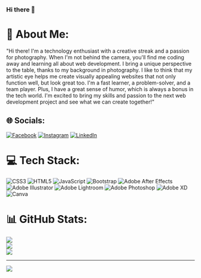 ### Hi there 👋

<!--
**konstantinos32/konstantinos32** is a ✨ _special_ ✨ repository because its `README.md` (this file) appears on your GitHub profile.

Here are some ideas to get you started:

- 🔭 I’m currently working on ...
- 🌱 I’m currently learning ...
- 👯 I’m looking to collaborate on ...
- 🤔 I’m looking for help with ...
- 💬 Ask me about ...
- 📫 How to reach me: ...
- 😄 Pronouns: ...
- ⚡ Fun fact: ...
-->
# 💫 About Me:
"Hi there! I'm a technology enthusiast with a creative streak and a passion for photography. When I'm not behind the camera, you'll find me coding away and learning all about web development. I bring a unique perspective to the table, thanks to my background in photography. I like to think that my artistic eye helps me create visually appealing websites that not only function well, but look great too. I'm a fast learner, a problem-solver, and a team player. Plus, I have a great sense of humor, which is always a bonus in the tech world. I'm excited to bring my skills and passion to the next web development project and see what we can create together!"


## 🌐 Socials:
[![Facebook](https://img.shields.io/badge/Facebook-%231877F2.svg?logo=Facebook&logoColor=white)](https://facebook.com/BRAINDAMAGER) [![Instagram](https://img.shields.io/badge/Instagram-%23E4405F.svg?logo=Instagram&logoColor=white)](https://instagram.com/photominded32) [![LinkedIn](https://img.shields.io/badge/LinkedIn-%230077B5.svg?logo=linkedin&logoColor=white)](https://linkedin.com/in/konstantinos-theodoropoulos-ba8810109) 

# 💻 Tech Stack:
![CSS3](https://img.shields.io/badge/css3-%231572B6.svg?style=for-the-badge&logo=css3&logoColor=white) ![HTML5](https://img.shields.io/badge/html5-%23E34F26.svg?style=for-the-badge&logo=html5&logoColor=white) ![JavaScript](https://img.shields.io/badge/javascript-%23323330.svg?style=for-the-badge&logo=javascript&logoColor=%23F7DF1E) ![Bootstrap](https://img.shields.io/badge/bootstrap-%23563D7C.svg?style=for-the-badge&logo=bootstrap&logoColor=white) ![Adobe After Effects](https://img.shields.io/badge/Adobe%20After%20Effects-9999FF.svg?style=for-the-badge&logo=Adobe%20After%20Effects&logoColor=white) ![Adobe Illustrator](https://img.shields.io/badge/adobeillustrator-%23FF9A00.svg?style=for-the-badge&logo=adobeillustrator&logoColor=white) ![Adobe Lightroom](https://img.shields.io/badge/Adobe%20Lightroom-31A8FF.svg?style=for-the-badge&logo=Adobe%20Lightroom&logoColor=white) ![Adobe Photoshop](https://img.shields.io/badge/adobephotoshop-%2331A8FF.svg?style=for-the-badge&logo=adobephotoshop&logoColor=white) ![Adobe XD](https://img.shields.io/badge/Adobe%20XD-470137?style=for-the-badge&logo=Adobe%20XD&logoColor=#FF61F6) ![Canva](https://img.shields.io/badge/Canva-%2300C4CC.svg?style=for-the-badge&logo=Canva&logoColor=white)
# 📊 GitHub Stats:
![](https://github-readme-stats.vercel.app/api?username=konstantinos32&theme=dracula&hide_border=false&include_all_commits=false&count_private=false)<br/>
![](https://github-readme-streak-stats.herokuapp.com/?user=konstantinos32&theme=dracula&hide_border=false)<br/>
![](https://github-readme-stats.vercel.app/api/top-langs/?username=konstantinos32&theme=dracula&hide_border=false&include_all_commits=false&count_private=false&layout=compact)

---
[![](https://visitcount.itsvg.in/api?id=konstantinos32&icon=0&color=0)](https://visitcount.itsvg.in)

<!-- Proudly created with GPRM ( https://gprm.itsvg.in ) -->
